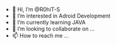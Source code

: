 - 👋 Hi, I’m @R0hiT-S
- 👀 I’m interested in Adroid Development
- 🌱 I’m currently learning JAVA
- 💞️ I’m looking to collaborate on ...
- 📫 How to reach me ...

<!---
R0hiT-S/R0hiT-S is a ✨ special ✨ repository because its `README.md` (this file) appears on your GitHub profile.
You can click the Preview link to take a look at your changes.
--->
